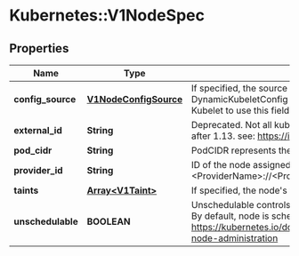 # Kubernetes::V1NodeSpec

## Properties
Name | Type | Description | Notes
------------ | ------------- | ------------- | -------------
**config_source** | [**V1NodeConfigSource**](V1NodeConfigSource.md) | If specified, the source to get node configuration from The DynamicKubeletConfig feature gate must be enabled for the Kubelet to use this field | [optional] 
**external_id** | **String** | Deprecated. Not all kubelets will set this field. Remove field after 1.13. see: https://issues.k8s.io/61966 | [optional] 
**pod_cidr** | **String** | PodCIDR represents the pod IP range assigned to the node. | [optional] 
**provider_id** | **String** | ID of the node assigned by the cloud provider in the format: &lt;ProviderName&gt;://&lt;ProviderSpecificNodeID&gt; | [optional] 
**taints** | [**Array&lt;V1Taint&gt;**](V1Taint.md) | If specified, the node&#39;s taints. | [optional] 
**unschedulable** | **BOOLEAN** | Unschedulable controls node schedulability of new pods. By default, node is schedulable. More info: https://kubernetes.io/docs/concepts/nodes/node/#manual-node-administration | [optional] 


